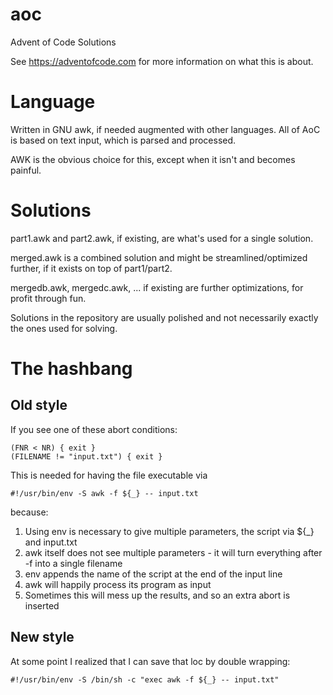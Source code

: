 # aoc
Advent of Code Solutions

See <https://adventofcode.com> for more information on what this is about.

# Language

Written in GNU awk, if needed augmented with other languages. All of AoC is based on text input, which is parsed and processed.

AWK is the obvious choice for this, except when it isn't and becomes painful.

# Solutions

part1.awk and part2.awk, if existing, are what's used for a single solution.

merged.awk is a combined solution and might be streamlined/optimized further, if it exists on top of part1/part2.

mergedb.awk, mergedc.awk, ... if existing are further optimizations, for profit through fun.

Solutions in the repository are usually polished and not necessarily exactly the ones used for solving.

# The hashbang

## Old style

If you see one of these abort conditions:

    (FNR < NR) { exit }
    (FILENAME != "input.txt") { exit }

This is needed for having the file executable via

    #!/usr/bin/env -S awk -f ${_} -- input.txt

because:

1. Using env is necessary to give multiple parameters, the script via ${_} and input.txt
2. awk itself does not see multiple parameters - it will turn everything after -f into a single filename
3. env appends the name of the script at the end of the input line
4. awk will happily process its program as input
5. Sometimes this will mess up the results, and so an extra abort is inserted

## New style

At some point I realized that I can save that loc by double wrapping:

    #!/usr/bin/env -S /bin/sh -c "exec awk -f ${_} -- input.txt"

